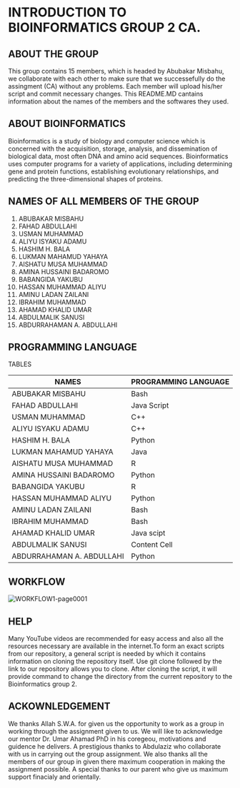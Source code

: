 # INTRODUCTION TO BIOINFORMATICS GROUP 2 CA.

## ABOUT THE GROUP
This group contains 15 members, which is headed by Abubakar Misbahu, we collaborate with each other to make sure that we successefully do the assingment (CA) without any problems. Each member will upload his/her script and commit necessary changes. This README.MD cantains information about the names of the members and the softwares they used. 

## ABOUT BIOINFORMATICS
Bioinformatics is a study of biology and computer science  which is concerned with the acquisition, storage, analysis, and dissemination of biological data, most often DNA and amino acid sequences. Bioinformatics uses computer programs for a variety of applications, including determining gene and protein functions, establishing evolutionary relationships, and predicting the three-dimensional shapes of proteins.

## NAMES OF ALL MEMBERS OF THE GROUP


1. ABUBAKAR MISBAHU  
2. FAHAD ABDULLAHI
3. USMAN MUHAMMAD  
4. ALIYU ISYAKU ADAMU  
5. HASHIM H. BALA 
6. LUKMAN MAHAMUD YAHAYA
7. AISHATU MUSA MUHAMMAD 
8. AMINA HUSSAINI BADAROMO  
9. BABANGIDA YAKUBU 
10. HASSAN MUHAMMAD ALIYU 
11. AMINU LADAN ZAILANI 
12. IBRAHIM MUHAMMAD 
13. AHAMAD KHALID UMAR 
14. ABDULMALIK SANUSI
15. ABDURRAHAMAN A. ABDULLAHI

## PROGRAMMING LANGUAGE
 
TABLES
 
| NAMES  | PROGRAMMING LANGUAGE |
| ------------- | ------------- |
|  ABUBAKAR MISBAHU  | Bash  |
|FAHAD ABDULLAHI  | Java Script  | 
| USMAN MUHAMMAD    | C++  |
| ALIYU ISYAKU ADAMU  |C++  |  
| HASHIM H. BALA   | Python  |
|LUKMAN MAHAMUD YAHAYA | Java  |  
|AISHATU MUSA MUHAMMAD   | R  |
|AMINA HUSSAINI BADAROMO   | Python  | 
| BABANGIDA YAKUBU   | R  |
| HASSAN MUHAMMAD ALIYU  | Python  |  
|AMINU LADAN ZAILANI   |Bash  |
| IBRAHIM MUHAMMAD   | Bash  | 
|AHAMAD KHALID UMAR  | Java scipt  |  
| ABDULMALIK SANUSI  | Content Cell  |
| ABDURRAHAMAN A. ABDULLAHI  | Python  |

## WORKFLOW
![WORKFLOW1-page0001](https://user-images.githubusercontent.com/95080134/144319802-7063b8a2-c666-49b6-bd07-34f268284ae8.jpg)


## HELP

Many YouTube videos are recommended for easy access and also all the resources necessary are available in the internet.To form an exact scripts from our repository, a general script is needed by which it contains information on cloning the repository itself. Use git clone followed by the link to our repository allows you to clone. After cloning the script, it will provide command to change the directory from the current repository to the Bioinformatics group 2.


## ACKOWNLEDGEMENT 
We thanks Allah S.W.A. for given us the opportunity to work as a group in working through the assignment given to us. We will like to acknowledge our mentor Dr. Umar Ahamad PhD in his coregeou, motivations and guidence he delivers. A prestigious thanks to Abdulaziz who collaborate with us in carrying out the group assignment. We also thanks all the members of our group in given there maximum cooperation in making the assignment possible. A special thanks to our parent who give us maximum support finacialy and orientally.










 
 
 
 
 

